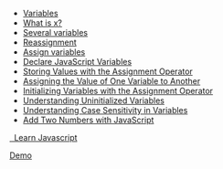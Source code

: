 - [Variables](https://www.jshero.net/en/koans/var.html)
- [What is x?](https://www.jshero.net/en/koans/jsx01.html)
- [Several variables](https://www.jshero.net/en/koans/var2.html)
- [Reassignment](https://www.jshero.net/en/koans/jsx02.html)
- [Assign variables](https://www.jshero.net/en/koans/jsx03.html)
- [Declare JavaScript Variables](https://www.freecodecamp.org/learn/javascript-algorithms-and-data-structures/basic-javascript/declare-javascript-variables)
- [Storing Values with the Assignment Operator](https://www.freecodecamp.org/learn/javascript-algorithms-and-data-structures/basic-javascript/storing-values-with-the-assignment-operator)
- [Assigning the Value of One Variable to Another](https://www.freecodecamp.org/learn/javascript-algorithms-and-data-structures/basic-javascript/assigning-the-value-of-one-variable-to-another)
- [Initializing Variables with the Assignment Operator](https://www.freecodecamp.org/learn/javascript-algorithms-and-data-structures/basic-javascript/initializing-variables-with-the-assignment-operator)
- [Understanding Uninitialized Variables](https://www.freecodecamp.org/learn/javascript-algorithms-and-data-structures/basic-javascript/understanding-uninitialized-variables)
- [Understanding Case Sensitivity in Variables](https://www.freecodecamp.org/learn/javascript-algorithms-and-data-structures/basic-javascript/understanding-case-sensitivity-in-variables)
- [Add Two Numbers with JavaScript](https://www.freecodecamp.org/learn/javascript-algorithms-and-data-structures/basic-javascript/add-two-numbers-with-javascript)


<a href="javacsript.com" target="blank"><em class="fas fa-chevron-circle-down"></em>&nbsp;&nbsp;Learn Javascript</a>    


<a type="button" href="http://www.facebook.com/" value="facebook" target="_blank" class="button">Demo</a>

